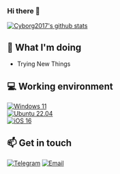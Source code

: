 ### Hi there 👋

[![Cyborg2017's github stats](http://github-profile-summary-cards.vercel.app/api/cards/stats?username=Cyborg2017&theme=nord_dark)](https://github.com/Cyborg2017)

## 🤔 What I'm doing
 - Trying New Things

## 💻 Working environment
[![Windows 11](https://img.shields.io/badge/Windows%2011-00adef?style=flat-square&logo=windows11&logoColor=ffffff)](#)<br>
[![Ubuntu 22.04](https://img.shields.io/badge/Ubuntu%2021%2e04-dd4814?style=flat-square&logo=ubuntu&logoColor=ffffff)](https://releases.ubuntu.com/21.04/)<br>
[![iOS 16](https://img.shields.io/badge/iOS%2016-4f4f4f?style=flat-square&logo=iOS&logoColor=ffffff)](https://www.apple.com/ios/ios-16/)<br>

## 📫 Get in touch
[![Telegram](https://img.shields.io/badge/%40Cyborg2017-0088cc?style=flat-square&logo=telegram&logoColor=ffffff)](https://t.me/Cyborg2017)
[![Email](https://img.shields.io/badge/cyborg2017@yeah.net-c14438?style=flat-square&logo=Gmail&logoColor=whitee)](mailto:cyborg2017@yeah.net)

